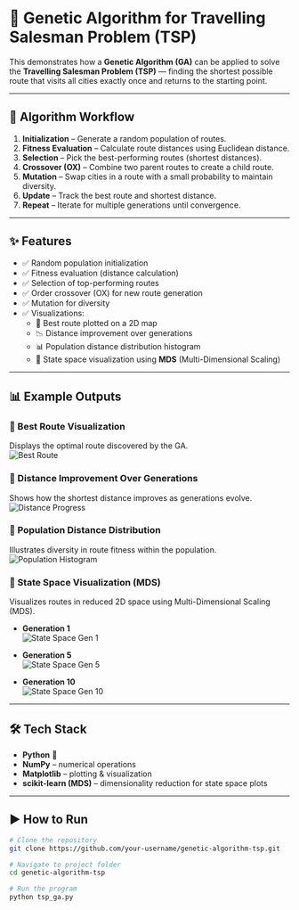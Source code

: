 # 🚀 Genetic Algorithm for Travelling Salesman Problem (TSP)

This demonstrates how a **Genetic Algorithm (GA)** can be applied to solve the **Travelling Salesman Problem (TSP)** — finding the shortest possible route that visits all cities exactly once and returns to the starting point.

---

## 🧠 Algorithm Workflow
1. **Initialization** – Generate a random population of routes.  
2. **Fitness Evaluation** – Calculate route distances using Euclidean distance.  
3. **Selection** – Pick the best-performing routes (shortest distances).  
4. **Crossover (OX)** – Combine two parent routes to create a child route.  
5. **Mutation** – Swap cities in a route with a small probability to maintain diversity.  
6. **Update** – Track the best route and shortest distance.  
7. **Repeat** – Iterate for multiple generations until convergence.  

---

## ✨ Features
- ✅ Random population initialization  
- ✅ Fitness evaluation (distance calculation)  
- ✅ Selection of top-performing routes  
- ✅ Order crossover (OX) for new route generation  
- ✅ Mutation for diversity  
- ✅ Visualizations:  
  - 📍 Best route plotted on a 2D map  
  - 📉 Distance improvement over generations  
  - 📊 Population distance distribution histogram  
  - 🌌 State space visualization using **MDS** (Multi-Dimensional Scaling)  

---

## 📊 Example Outputs

### 🔹 Best Route Visualization  
Displays the optimal route discovered by the GA.  
![Best Route](best_route.png)  

### 🔹 Distance Improvement Over Generations  
Shows how the shortest distance improves as generations evolve.  
![Distance Progress](distance_progress.png)  

### 🔹 Population Distance Distribution  
Illustrates diversity in route fitness within the population.  
![Population Histogram](population_hist.png)  

### 🔹 State Space Visualization (MDS)  
Visualizes routes in reduced 2D space using Multi-Dimensional Scaling (MDS).  

- **Generation 1**  
  ![State Space Gen 1](state_space1.png)  

- **Generation 5**  
  ![State Space Gen 5](state_space5.png)  

- **Generation 10**  
  ![State Space Gen 10](state_space10.png)  

---

## 🛠️ Tech Stack
- **Python** 🐍  
- **NumPy** – numerical operations  
- **Matplotlib** – plotting & visualization  
- **scikit-learn (MDS)** – dimensionality reduction for state space plots  

---

## ▶️ How to Run

```bash
# Clone the repository
git clone https://github.com/your-username/genetic-algorithm-tsp.git

# Navigate to project folder
cd genetic-algorithm-tsp

# Run the program
python tsp_ga.py
